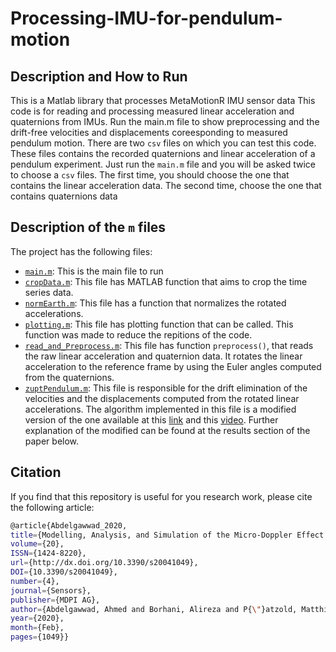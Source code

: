 # Processing-IMU-for-pendulum-motion

## Description and How to Run

This is a Matlab library that processes MetaMotionR IMU sensor data 
This code is for reading and processing measured linear acceleration and quaternions from IMUs. Run the main.m file to show preprocessing and the drift-free velocities and displacements coreesponding to measured pendulum motion. There are two `csv` files on which you can test this code. These files contains the recorded quaternions and linear acceleration of a pendulum experiment. Just run the `main.m` file and you will be asked twice to choose a `csv` files. The first time, you should choose the one that contains the linear acceleration data. The second time, choose the one that contains quaternions data

## Description of the `m` files

The project has the following files:
- [`main.m`](https://github.com/ahmedag91/Processing-IMU-for-pendulum-motion/blob/master/Process%20IMU/main.m): This is the main file to run
- [`cropData.m`](https://github.com/ahmedag91/Processing-IMU-for-pendulum-motion/blob/master/Process%20IMU/cropData.m): This file has MATLAB function that aims to crop the time series data.
- [`normEarth.m`](https://github.com/ahmedag91/Processing-IMU-for-pendulum-motion/blob/master/Process%20IMU/normEarth.m): This file has a function that normalizes the rotated accelerations.
- [`plotting.m`](https://github.com/ahmedag91/Processing-IMU-for-pendulum-motion/blob/master/Process%20IMU/plotting.m): This file has plotting function that can be called. This function was made to reduce the repitions of the code.
- [`read_and_Preprocess.m`](https://github.com/ahmedag91/Processing-IMU-for-pendulum-motion/blob/master/Process%20IMU/read_and_Preprocess.m): This file has function `preprocess()`, that reads the raw linear acceleration and quaternion data. It rotates the linear acceleration to the reference frame by using the Euler angles computed from the quaternions.
- [`zuptPendulum.m`](https://github.com/ahmedag91/Processing-IMU-for-pendulum-motion/blob/master/Process%20IMU/zuptPendulum.m): This file is responsible for the drift elimination of the velocities and the displacements computed from the rotated linear accelerations. The algorithm implemented in this file is a modified version of the one available at this [link](https://github.com/xioTechnologies/Gait-Tracking-With-x-IMU/blob/master/Gait%20Tracking%20With%20x-IMU/Script.m) and this [video](https://www.youtube.com/watch?v=6ijArKE8vKU). Further explanation of the modified can be found at the results section of the paper below.

## Citation

If you find that this repository is useful for you research work, please cite the following article:

```bash
@article{Abdelgawwad_2020, 
title={Modelling, Analysis, and Simulation of the Micro-Doppler Effect in Wideband Indoor Channels with Confirmation Through Pendulum Experiments}, 
volume={20},
ISSN={1424-8220}, 
url={http://dx.doi.org/10.3390/s20041049},
DOI={10.3390/s20041049}, 
number={4}, 
journal={Sensors},
publisher={MDPI AG},
author={Abdelgawwad, Ahmed and Borhani, Alireza and P{\"}atzold, Matthias}, 
year={2020}, 
month={Feb},
pages={1049}}
```
